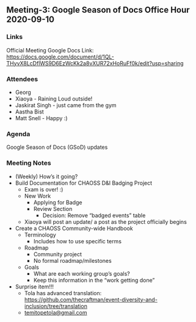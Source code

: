 ## Meeting-3: Google Season of Docs Office Hour 2020-09-10

### Links
Official Meeting Google Docs Link: https://docs.google.com/document/d/1QL-THyvX8LcDflWS9D6EzWcKk2a8vXUR72xHoRuFf0k/edit?usp=sharing

### Attendees
* Georg
* Xiaoya - Raining Loud outside!
* Jaskirat Singh - just came from the gym
* Aastha Bist
* Matt Snell - Happy :)


### Agenda
Google Season of Docs (GSoD) updates

### Meeting Notes
* (Weekly) How’s it going?
* Build Documentation for CHAOSS D&I Badging Project
  * Exam is over! :)
  * New Work
    * Applying for Badge
    * Review Section
      * Decision: Remove “badged events” table
  * Xiaoya will post an update/ a post as the project officially begins
* Create a CHAOSS Community-wide Handbook
  * Terminology
    * Includes how to use specific terms
  * Roadmap
    * Community project
    * No formal roadmap/milestones
  * Goals
    * What are each working group’s goals?
    * Keep this information in the “work getting done”
* Surprise item!!!
  * Tola has advanced translation: https://github.com/thecraftman/event-diversity-and-inclusion/tree/translation
  * temitopetola@gmail.com
